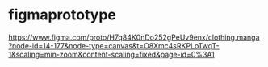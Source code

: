 # figmaprototype

https://www.figma.com/proto/H7q84K0nDo252gPeUv9enx/clothing.manga?node-id=14-177&node-type=canvas&t=O8Xmc4sRKPLoTwqT-1&scaling=min-zoom&content-scaling=fixed&page-id=0%3A1
